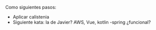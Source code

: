 Como siguientes pasos:
 - Aplicar calistenia
 - Siguiente kata: la de Javier? AWS, Vue, kotlin -spring ¿funcional?
